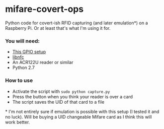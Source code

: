 # mifare-covert-ops
Python code for covert-ish RFID capturing (and later emulation*) on a Raspberry Pi.
Or at least that's what I'm using it for.

### You will need:
* [This GPIO setup](http://razzpisampler.oreilly.com/images/rpck_1101.png)
* [libnfc](http://nfc-tools.org/index.php?title=Libnfc)
* An ACR122U reader or similar
* Python 2.7

### How to use
* Activate the script with `sudo python capture.py`
* Press the button when you think your reader is over a card
* The script saves the UID of that card to a file

\* I'm not entirely sure if emulation is possible with this setup (I tested it and no luck). Will be buying a UID changeable Mifare card as I think this will work better.
